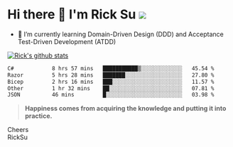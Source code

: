 # Hi there 👋 I'm Rick Su ![](https://komarev.com/ghpvc/?username=ricksu978)
<!--
**ricksu978/ricksu978** is a ✨ _special_ ✨ repository because its `README.md` (this file) appears on your GitHub profile.

Here are some ideas to get you started:

- 🔭 I’m currently working on ...
-->
- 🌱 I’m currently learning Domain-Driven Design (DDD) and Acceptance Test-Driven Development (ATDD)
<!--
- 👯 I’m looking to collaborate on ...
- 🤔 I’m looking for help with ...
- 💬 Ask me about ...
- 📫 How to reach me: ...
- 😄 Pronouns: ...
- ⚡ Fun fact: ...
-->
[![Rick's github stats](https://github-readme-stats.vercel.app/api?username=ricksu978&theme=dark)](https://github.com/ricksu978/ricksu978)

<!--START_SECTION:waka-->

```txt
C#            8 hrs 57 mins   ███████████▒░░░░░░░░░░░░░   45.54 %
Razor         5 hrs 28 mins   ███████░░░░░░░░░░░░░░░░░░   27.80 %
Bicep         2 hrs 16 mins   ███░░░░░░░░░░░░░░░░░░░░░░   11.57 %
Other         1 hr 32 mins    ██░░░░░░░░░░░░░░░░░░░░░░░   07.81 %
JSON          46 mins         █░░░░░░░░░░░░░░░░░░░░░░░░   03.98 %
```

<!--END_SECTION:waka-->

> **Happiness comes from acquiring the knowledge and putting it into practice.**

Cheers  
RickSu 
